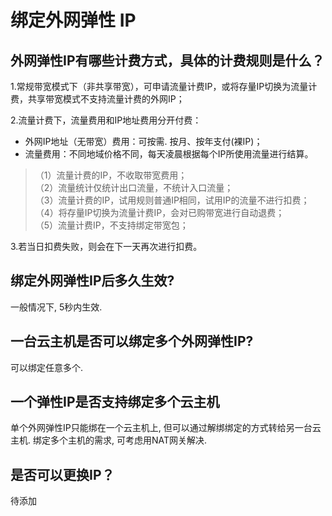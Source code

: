 # 绑定外网弹性 IP
## 外网弹性IP有哪些计费方式，具体的计费规则是什么？
1.常规带宽模式下（非共享带宽），可申请流量计费IP，或将存量IP切换为流量计费，共享带宽模式不支持流量计费的外网IP；

2.流量计费下，流量费用和IP地址费用分开付费：

- 外网IP地址（无带宽）费用：可按需. 按月、按年支付(裸IP)；
- 流量费用：不同地域价格不同，每天凌晨根据每个IP所使用流量进行结算。

> （1）流量计费的IP，不收取带宽费用；  
（2）流量统计仅统计出口流量，不统计入口流量；  
（3）流量计费的IP，试用规则普通IP相同，试用IP的流量不进行扣费；  
（4）将存量IP切换为流量计费IP，会对已购带宽进行自动退费；  
（5）流量计费IP，不支持绑定带宽包；  

3.若当日扣费失败，则会在下一天再次进行扣费。


## 绑定外网弹性IP后多久生效?
一般情况下, 5秒内生效.

## 一台云主机是否可以绑定多个外网弹性IP?
可以绑定任意多个.

## 一个弹性IP是否支持绑定多个云主机 
单个外网弹性IP只能绑在一个云主机上, 但可以通过解绑绑定的方式转给另一台云主机. 绑定多个主机的需求, 可考虑用NAT网关解决.

## 是否可以更换IP？
待添加
